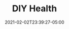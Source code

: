 ---
title: "DIY Health"
date: 2021-02-02T23:39:27-05:00
draft: false
images:
- "img/wildwoodhealth.com_diy.jpg"
link: "/ww-diy-health/"
categories:
- "Svelte"
---
